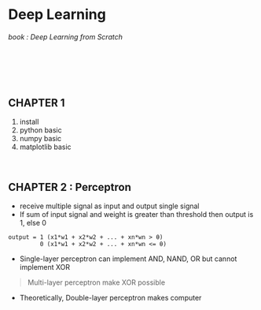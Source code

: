# Deep Learning 
###### book : Deep Learning from Scratch 

<br><br><br>
## CHAPTER 1 
1. install
2. python basic
3. numpy basic
4. matplotlib basic

<br>

## CHAPTER 2 : Perceptron
- receive multiple signal as input and output single signal
- If sum of input signal and weight is greater than threshold then output is 1, else 0 <br>
```
output = 1 (x1*w1 + x2*w2 + ... + xn*wn > θ)
         0 (x1*w1 + x2*w2 + ... + xn*wn <= θ)
```
- Single-layer perceptron can implement AND, NAND, OR but cannot implement XOR
 > Multi-layer perceptron make XOR possible
- Theoretically, Double-layer perceptron makes computer 
